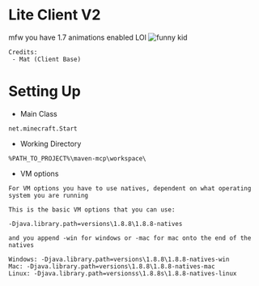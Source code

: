 
# Lite Client V2

mfw you have 1.7 animations enabled LOl
![funny kid](https://i.imgur.com/4IWrfXL.png)

```
Credits:
 - Mat (Client Base)
```

# Setting Up
* Main Class
```
net.minecraft.Start
```
* Working Directory
```
%PATH_TO_PROJECT%\maven-mcp\workspace\
```
* VM options
```
For VM options you have to use natives, dependent on what operating system you are running

This is the basic VM options that you can use:

-Djava.library.path=versions\1.8.8\1.8.8-natives

and you append -win for windows or -mac for mac onto the end of the natives

Windows: -Djava.library.path=versions\1.8.8\1.8.8-natives-win
Mac: -Djava.library.path=versions\1.8.8\1.8.8-natives-mac
Linux: -Djava.library.path=versionss\1.8.8s\1.8.8-natives-linux
```

